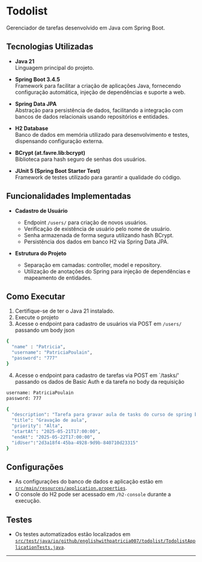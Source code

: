 # Todolist

Gerenciador de tarefas desenvolvido em Java com Spring Boot.

## Tecnologias Utilizadas

- **Java 21**  
  Linguagem principal do projeto.

- **Spring Boot 3.4.5**  
  Framework para facilitar a criação de aplicações Java, fornecendo configuração automática, injeção de dependências e suporte a web.

- **Spring Data JPA**  
  Abstração para persistência de dados, facilitando a integração com bancos de dados relacionais usando repositórios e entidades.

- **H2 Database**  
  Banco de dados em memória utilizado para desenvolvimento e testes, dispensando configuração externa.

- **BCrypt (at.favre.lib:bcrypt)**  
  Biblioteca para hash seguro de senhas dos usuários.

- **JUnit 5 (Spring Boot Starter Test)**  
  Framework de testes utilizado para garantir a qualidade do código.

## Funcionalidades Implementadas

- **Cadastro de Usuário**
  - Endpoint `/users/` para criação de novos usuários.
  - Verificação de existência de usuário pelo nome de usuário.
  - Senha armazenada de forma segura utilizando hash BCrypt.
  - Persistência dos dados em banco H2 via Spring Data JPA.

- **Estrutura do Projeto**
  - Separação em camadas: controller, model e repository.
  - Utilização de anotações do Spring para injeção de dependências e mapeamento de entidades.

## Como Executar

1. Certifique-se de ter o Java 21 instalado.
2. Execute o projeto
3. Acesse o endpoint para cadastro de usuários via POST em `/users/` passando um body json

```` bash
{
  "name" : "Patricia",
  "username": "PatriciaPoulain",
  "password": "777"
}
```` 
4. Acesse o endpoint para cadastro de tarefas via POST em `/tasks/' passando os dados de Basic Auth e da tarefa no body da requisição

```bash
username: PatriciaPoulain
password: 777
```

```` bash
{
  "description": "Tarefa para gravar aula de tasks do curso de spring boot",
  "title": "Gravação de aula",
  "priority": "Alta",
  "startAt": "2025-05-21T17:00:00",
  "endAt": "2025-05-22T17:00:00",
  "idUser":"2d3a18f4-45ba-4928-9d9b-840710d23315"	
}
````



## Configurações

- As configurações do banco de dados e aplicação estão em [`src/main/resources/application.properties`](src/main/resources/application.properties).
- O console do H2 pode ser acessado em `/h2-console` durante a execução.

## Testes

- Os testes automatizados estão localizados em [`src/test/java/io/github/englishwithpatricia007/todolist/TodolistApplicationTests.java`](src/test/java/io/github/englishwithpatricia007/todolist/TodolistApplicationTests.java).

---
